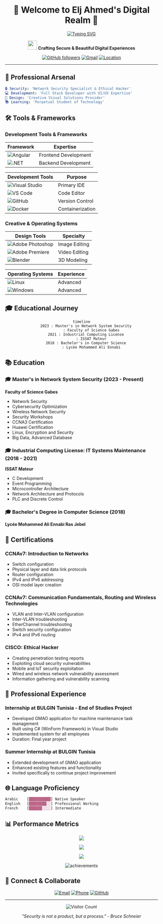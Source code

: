 <div align="center">
  
  # 🌟 Welcome to Elj Ahmed's Digital Realm 🌟
  
  [![Typing SVG](https://readme-typing-svg.herokuapp.com?font=Fira+Code&pause=1000&color=2986cc&center=true&vCenter=true&width=435&lines=Network+Security+Specialist;Full+Stack+Developer;UI%2FUX+Designer;Creative+Problem+Solver)](https://git.io/typing-svg)
  
  <p align="center">
    <img src="https://raw.githubusercontent.com/MartinHeinz/MartinHeinz/master/wave.gif" width="30px" height="30px">
    <strong>Crafting Secure & Beautiful Digital Experiences</strong>
  </p>

  [![GitHub followers](https://img.shields.io/github/followers/ahmed-elj?label=Followers&style=social)](https://github.com/ahmed-elj)
  [![Gmail](https://img.shields.io/badge/Gmail-Contact_Me-EA4335?style=flat&logo=gmail)](mailto:eljahmed40@gmail.com)
  [![Location](https://img.shields.io/badge/🌍_Bizerte,_Tunisia-Live-4285F4)](https://www.google.com/maps/place/Bizerte)
</div>

---

## 🎯 Professional Arsenal

```yaml
🔒 Security: 'Network Security Specialist & Ethical Hacker'
💻 Development: 'Full Stack Developer with UI/UX Expertise'
🎨 Design: 'Creative Visual Solutions Provider'
📚 Learning: 'Perpetual Student of Technology'
```


## 🛠️ Tools & Frameworks

### Development Tools & Frameworks

| Framework | Expertise |
|-----------|-----------|
| ![Angular](https://img.shields.io/badge/Angular-%23DD0031.svg?style=for-the-badge&logo=angular&logoColor=white) | Frontend Development |
| ![.NET](https://img.shields.io/badge/.NET-%235C2D91.svg?style=for-the-badge&logo=.net&logoColor=white) | Backend Development |

| Development Tools | Purpose |
|------------------|---------|
| ![Visual Studio](https://img.shields.io/badge/Visual%20Studio-5C2D91.svg?style=for-the-badge&logo=visual-studio&logoColor=white) | Primary IDE |
| ![VS Code](https://img.shields.io/badge/VS%20Code-0078d7.svg?style=for-the-badge&logo=visual-studio-code&logoColor=white) | Code Editor |
| ![GitHub](https://img.shields.io/badge/Github-%23121011.svg?style=for-the-badge&logo=github&logoColor=white) | Version Control |
| ![Docker](https://img.shields.io/badge/Docker-%230db7ed.svg?style=for-the-badge&logo=docker&logoColor=white) | Containerization |

### Creative & Operating Systems

| Design Tools | Specialty |
|--------------|-----------|
| ![Adobe Photoshop](https://img.shields.io/badge/Adobe%20Photoshop-%2331A8FF.svg?style=for-the-badge&logo=adobe%20photoshop&logoColor=white) | Image Editing |
| ![Adobe Premiere](https://img.shields.io/badge/Adobe%20Premiere-9999FF.svg?style=for-the-badge&logo=Adobe%20Premiere%20Pro&logoColor=white) | Video Editing |
| ![Blender](https://img.shields.io/badge/Blender-%23F5792A.svg?style=for-the-badge&logo=blender&logoColor=white) | 3D Modeling |

| Operating Systems | Experience |
|------------------|------------|
| ![Linux](https://img.shields.io/badge/Linux-FCC624?style=for-the-badge&logo=linux&logoColor=black) | Advanced |
| ![Windows](https://img.shields.io/badge/Windows-0078D6?style=for-the-badge&logo=windows&logoColor=white) | Advanced |

## 🎓 Educational Journey

<div align="center">

```mermaid
timeline
    2023 : Master's in Network System Security
         : Faculty of Science Gabes
    2021 : Industrial Computing License
         : ISSAT Mateur
    2018 : Bachelor's in Computer Science
         : Lycée Mohammed Ali Ennabi
```

</div>

## 📚 Education

### 🎓 Master's in Network System Security (2023 - Present)
**Faculty of Science Gabes**
- Network Security
- Cybersecurity Optimization
- Wireless Network Security
- Security Workshops
- CCNA3 Certification
- Huawei Certification
- Linux, Encryption and Security
- Big Data, Advanced Database

### 🎓 Industrial Computing License: IT Systems Maintenance (2018 - 2021)
**ISSAT Mateur**
- C Development
- Event Programming
- Microcontroller Architecture
- Network Architecture and Protocols
- PLC and Discrete Control

### 🎓 Bachelor's Degree in Computer Science (2018)
**Lycée Mohammed Ali Ennabi Ras Jebel**

## 📜 Certifications

### CCNAv7: Introduction to Networks
- Switch configuration
- Physical layer and data link protocols
- Router configuration
- IPv4 and IPv6 addressing
- OSI model layer creation

### CCNAv7: Communication Fundamentals, Routing and Wireless Technologies
- VLAN and Inter-VLAN configuration
- Inter-VLAN troubleshooting
- EtherChannel troubleshooting
- Switch security configuration
- IPv4 and IPv6 routing

### CISCO: Ethical Hacker
- Creating penetration testing reports
- Exploiting cloud security vulnerabilities
- Mobile and IoT security exploitation
- Wired and wireless network vulnerability assessment
- Information gathering and vulnerability scanning

## 💼 Professional Experience

### Internship at BULGIN Tunisia - End of Studies Project
- Developed GMAO application for machine maintenance task management
- Built using C# (WinForm Framework) in Visual Studio
- Implemented system for all employees
- Duration: Final year project

### Summer Internship at BULGIN Tunisia
- Extended development of GMAO application
- Enhanced existing features and functionality
- Invited specifically to continue project improvement

## 🌐 Language Proficiency

```css
Arabic    [██████████] Native Speaker
English   [████████░░] Professional Working
French    [██████░░░░] Intermediate
```

## 📊 Performance Metrics

<!-- Replace the commented stats section with these: -->

<div align="center">
  
  ![](https://github-readme-stats.vercel.app/api?username=ahmed-elj&theme=radical&hide_border=false&include_all_commits=true&count_private=true)
  
  ![](https://github-readme-streak-stats.herokuapp.com/?user=ahmed-elj&theme=radical&hide_border=false)
  
  ![](https://github-readme-stats.vercel.app/api/top-langs/?username=ahmed-elj&theme=radical&hide_border=false&include_all_commits=true&count_private=true&layout=compact)
</div>

<p align="center">
  <img src="https://github-profile-trophy.vercel.app/?username=ahmed-elj&theme=darkhub&no-frame=true&row=1&column=6" alt="achievements"/>
</p>

## 🤝 Connect & Collaborate

<div align="center">

[![Email](https://img.shields.io/badge/Email-eljahmed40%40gmail.com-EA4335?style=for-the-badge&logo=gmail)](mailto:eljahmed40@gmail.com)
[![Phone](https://img.shields.io/badge/Phone-+216_27_462_806-25D366?style=for-the-badge&logo=whatsapp)](tel:+21627462806)
[![GitHub](https://img.shields.io/badge/GitHub-ahmed--elj-181717?style=for-the-badge&logo=github)](https://github.com/ahmed-elj)

</div>

---

<div align="center">
  <img src="https://profile-counter.glitch.me/ahmed-elj/count.svg" alt="Visitor Count"/>
  
  *"Security is not a product, but a process." - Bruce Schneier*
</div>
